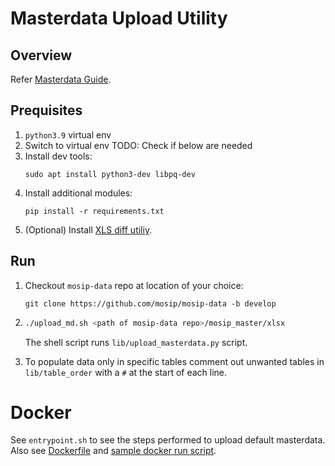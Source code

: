 # Masterdata Upload Utility

## Overview
Refer [Masterdata Guide](https://docs.mosip.io/1.2.0/deployment/masterdata-guide).

## Prequisites
1. `python3.9` virtual env
1. Switch to virtual env
TODO: Check if below are needed
2. Install dev tools:
	```
	sudo apt install python3-dev libpq-dev
	```
3. Install additional modules:
	```
	pip install -r requirements.txt
	```
4. (Optional) Install [XLS diff utiliy](https://github.com/na-ka-na/ExcelCompare).

## Run
1. Checkout `mosip-data` repo at location of your choice:
    ```
    git clone https://github.com/mosip/mosip-data -b develop 
    ```
1. 
    ```sh
    ./upload_md.sh <path of mosip-data repo>/mosip_master/xlsx
    ```
    The shell script runs `lib/upload_masterdata.py` script.

1. To populate data only in specific tables comment out unwanted tables in `lib/table_order` with a `#` at the start of each line. 

# Docker
See `entrypoint.sh` to see the steps performed to upload default masterdata. Also see [Dockerfile](./Dockerfile) and [sample docker run script](docker-run.sh).
